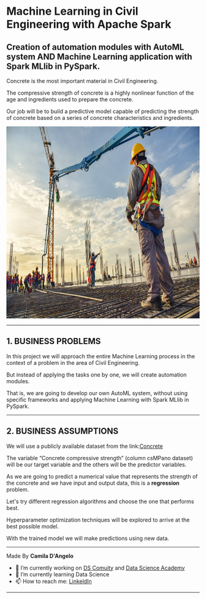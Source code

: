 # **Machine Learning in Civil Engineering with Apache Spark**

## Creation of automation modules with AutoML system AND Machine Learning application with Spark MLlib in PySpark.

Concrete is the most important material in Civil Engineering.

The compressive strength of concrete is a highly nonlinear function of the age and ingredients used to prepare the concrete.

Our job will be to build a predictive model capable of predicting the strength of concrete based on a series of concrete characteristics and ingredients.

<div align="center">
<p float="left">
    <img src="/images/concreto.jpg" width="1000" height="500"/>
</p>
</div>

***
## 1. BUSINESS PROBLEMS

In this project we will approach the entire Machine Learning process in the context of a problem in the area of Civil Engineering.

But instead of applying the tasks one by one, we will create automation modules.

That is, we are going to develop our own AutoML system, without using specific frameworks and applying Machine Learning with Spark MLlib in PySpark.

***
## 2. BUSINESS ASSUMPTIONS

We will use a publicly available dataset from the link:[Concrete](https://archive.ics.uci.edu/ml/datasets/Concrete+Compressive+Strength)

The variable “Concrete compressive strength” (column csMPano dataset) will be our target variable and the others will be the predictor variables.

As we are going to predict a numerical value that represents the strength of the concrete and we have input and output data, this is a **regression** problem.

Let's try different regression algorithms and choose the one that performs best. 

Hyperparameter optimization techniques will be explored to arrive at the best possible model.

With the trained model we will make predictions using new data.

***
Made By **Camila D'Angelo**

- 🔭 I’m currently working on [DS Comuity](https://www.comunidadedatascience.com/) and [Data Science Academy](https://www.datascienceacademy.com.br/bundle/formacao-cientista-de-dados)
- 🌱 I’m currently learning Data Science
- 📫 How to reach me:  [LinkeldIn](https://www.linkedin.com/in/camiladangelotempesta/)

***
